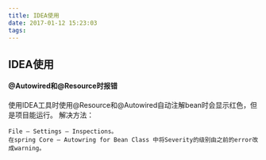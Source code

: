 ```yaml
---
title: IDEA使用
date: 2017-01-12 15:23:03
tags:
---
```


##  IDEA使用 

#### @Autowired和@Resource时报错

使用IDEA工具时使用@Resource和@Autowired自动注解bean时会显示红色，但是项目能运行。
解决方法： 
```
File – Settings – Inspections。
在spring Core – Autowring for Bean Class 中将Severity的级别由之前的error改成warning。
```